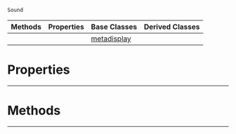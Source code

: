  `Sound`

|Methods|Properties|Base Classes|Derived Classes|
|---|---|---|---|
| | |[metadisplay](https://github.com/PlasmaEngine/PlasmaDocs/tree/master/docs/C%2B%2B/code_reference/class_reference/metadisplay.markdown)| |


 #  Properties


---  
 #  Methods


---  
 

 